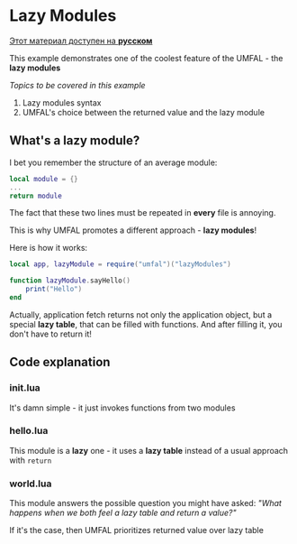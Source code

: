 # Lazy Modules
[Этот материал доступен на **русском**](https://github.com/AtomicScience/atomic-programs/blob/master/umfal/examples/06-lazyModules/README-ru.md)

This example demonstrates one of the coolest feature of the UMFAL - the **lazy modules**

*Topics to be covered in this example*
1. Lazy modules syntax
2. UMFAL's choice between the returned value and the lazy module

## What's a lazy module?
I bet you remember the structure of an average module:
```lua
local module = {}
...
return module
```
The fact that these two lines must be repeated in **every** file is annoying.

This is why UMFAL promotes a different approach - **lazy modules**!

Here is how it works:
```lua
local app, lazyModule = require("umfal")("lazyModules")

function lazyModule.sayHello()
    print("Hello")
end
```
Actually, application fetch returns not only the application object, but a special **lazy table**, that can be filled with functions. And after filling it, you don't have to return it!

## Code explanation
### init.lua
It's damn simple - it just invokes functions from two modules
### hello.lua
This module is a **lazy** one - it uses a **lazy table** instead of a usual approach with `return`
### world.lua
This module answers the possible question you might have asked: *"What happens when we both feel a lazy table and return a value?"*

If it's the case, then UMFAL prioritizes returned value over lazy table